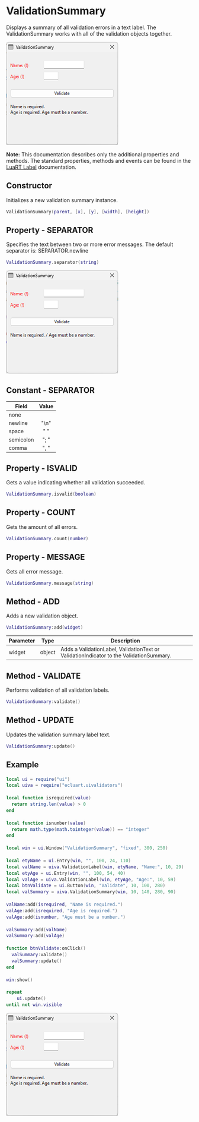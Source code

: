 # ValidationSummary

Displays a summary of all validation errors in a text label.
The ValidationSummary works with all of the validation objects together.

![validationsummary](/docs/validationsummary/validationsummary01.png)

**Note:**
This documentation describes only the additional properties and methods.
The standard properties, methods and events can be found in the [LuaRT Label](https://www.luart.org/doc/ui/Label.html) documentation.

## Constructor

Initializes a new validation summary instance.

```Lua
ValidationSummary(parent, [x], [y], [width], [height])
```

## Property - SEPARATOR

Specifies the text between two or more error messages. The default separator is: SEPARATOR.newline

```Lua
ValidationSummary.separator(string)
```

![validationsummary](/docs/validationsummary/validationsummary02.png)

## Constant - SEPARATOR

Field | Value
---|:---:
none |
newline | "\n"
space | " "
semicolon | "; "
comma | ", "

## Property - ISVALID

Gets a value indicating whether all  validation succeeded.

```Lua
ValidationSummary.isvalid(boolean)
```

## Property - COUNT

Gets the amount of all errors.

```Lua
ValidationSummary.count(number)
```

## Property - MESSAGE

Gets all error message.

```Lua
ValidationSummary.message(string)
```

## Method - ADD

Adds a new validation object.

```Lua
ValidationSummary:add(widget)
```

Parameter | Type | Description
---|---|---
widget | object | Adds a ValidationLabel, ValidationText or ValidationIndicator to the ValidationSummary.

## Method - VALIDATE

Performs validation of all validation labels.

```Lua
ValidationSummary:validate()
```

## Method - UPDATE

Updates the validation summary label text.

```Lua
ValidationSummary:update()
```

## Example

```Lua
local ui = require("ui")
local uiva = require("ecluart.uivalidators")

local function isrequired(value)
  return string.len(value) > 0
end

local function isnumber(value)
  return math.type(math.tointeger(value)) == "integer"
end

local win = ui.Window("ValidationSummary", "fixed", 300, 250)

local etyName = ui.Entry(win, "", 100, 24, 110)
local valName = uiva.ValidationLabel(win, etyName, "Name:", 10, 29)
local etyAge = ui.Entry(win, "", 100, 54, 40)
local valAge = uiva.ValidationLabel(win, etyAge, "Age:", 10, 59)
local btnValidate = ui.Button(win, "Validate", 10, 100, 280)
local valSummary = uiva.ValidationSummary(win, 10, 140, 280, 90)

valName:add(isrequired, "Name is required.")
valAge:add(isrequired, "Age is required.")
valAge:add(isnumber, "Age must be a number.")

valSummary:add(valName)
valSummary:add(valAge)

function btnValidate:onClick()
  valSummary:validate()
  valSummary:update()
end

win:show()

repeat
    ui.update()
until not win.visible
```

![validationsummary](/docs/validationsummary/validationsummary01.png)
